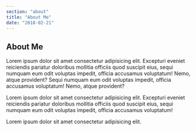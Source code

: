```yaml
---
section: "about"
title: "About Me"
date: "2018-02-21"
---
```


## About Me

Lorem ipsum dolor sit amet consectetur adipisicing elit. Excepturi eveniet reiciendis pariatur doloribus mollitia officiis quod suscipit eius, sequi numquam eum odit voluptas impedit, officia accusamus voluptatum! Nemo, atque provident? Sequi numquam eum odit voluptas impedit, officia accusamus voluptatum! Nemo, atque provident?

Lorem ipsum dolor sit amet consectetur adipisicing elit. Excepturi eveniet reiciendis pariatur doloribus mollitia officiis quod suscipit eius, sequi numquam eum odit voluptas impedit, officia accusamus voluptatum!

Lorem ipsum dolor sit amet consectetur adipisicing elit.
